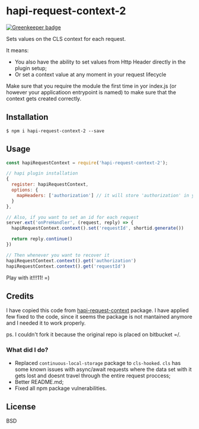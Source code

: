 # hapi-request-context-2

[![Greenkeeper badge](https://badges.greenkeeper.io/marcelorl/hapi-request-context-2.svg)](https://greenkeeper.io/)

Sets values on the CLS context for each request.

It means:

 - You also have the ability to set values from Http Header directly in the plugin setup;
 - Or set a context value at any moment in your request lifecycle

Make sure that you require the module the first time in yor index.js (or however your applicatioon entrypoint is named) to make sure that the context gets created correctly.

## Installation
 
```
$ npm i hapi-request-context-2 --save
```

## Usage

```javascript
const hapiRequestContext = require('hapi-request-context-2');

// hapi plugin installation
{
  register: hapiRequestContext,
  options: {
    mapHeaders: ['authorization'] // it will store 'authorization' in your context
  }
},

// Also, if you want to set an id for each request
server.ext('onPreHandler', (request, reply) => {
  hapiRequestContext.context().set('requestId', shortid.generate())

  return reply.continue()
})

// Then whenever you want to recover it
hapiRequestContext.context().get('authorization')
hapiRequestContext.context().get('requestId')
```

Play with it!!!11! =)

## Credits

I have copied this code from [hapi-request-context](https://bitbucket.org/trigo/hapi-request-context) package. I have applied few fixed to the code, since it seems the package
is not mantained anymore and I needed it to work properly.

ps. I couldn't fork it because the original repo is placed on bitbucket =/. 

### What did I do?

 - Replaced `continuous-local-storage` package to `cls-hooked`. `cls` has some known issues with async/await requests where 
 the data set with it gets lost and doesnt travel through the entire request proccess;
 - Better README.md;
 - Fixed all npm package vulnerabilities.

## License

BSD
